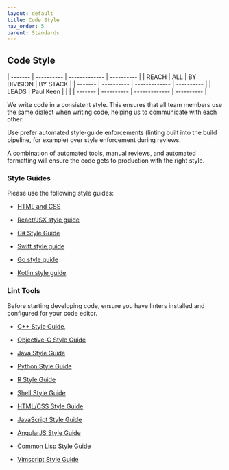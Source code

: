 ```yaml
---
layout: default
title: Code Style
nav_order: 5
parent: Standards
---
```


Code Style
----------

  | ------- | ---------- | ------------- | ---------- |
  | REACH   | ALL        | BY DIVISION   | BY STACK   |
  | ------- | ---------- | ------------- | ---------- |
  | LEADS   | Paul Keen   |               |            |
  | ------- | ---------- | ------------- | ---------- |                

We write code in a consistent style. This ensures that all team members
use the same dialect when writing code, helping us to communicate with
each other.

Use prefer automated style-guide enforcements (linting built into the
build pipeline, for example) over style enforcement during reviews.

A combination of automated tools, manual reviews, and automated
formatting will ensure the code gets to production with the right style.

### Style Guides

Please use the following style guides:

-   [HTML and CSS](https://google.github.io/styleguide/htmlcssguide.html)

-   [React/JSX style guide](https://github.com/airbnb/javascript/tree/master/react)

-   [C\# Style Guide](https://docs.microsoft.com/en-us/dotnet/csharp/programming-guide/inside-a-program/coding-conventions)

-   [Swift style guide](https://google.github.io/swift/)

-   [Go style guide](https://github.com/golang/go/wiki/CodeReviewComments)

-   [Kotlin style guide](https://android.github.io/kotlin-guides/style.html)

### Lint Tools

Before starting developing code, ensure you have linters installed and
configured for your code editor.

-   [C++ Style Guide](https://google.github.io/styleguide/cppguide.html),

-   [Objective-C Style Guide](https://github.com/google/styleguide/blob/gh-pages/objcguide.md)

-   [Java Style Guide](https://google.github.io/styleguide/javaguide.html)

-   [Python Style Guide](https://github.com/google/styleguide/blob/gh-pages/pyguide.md)

-   [R Style Guide](https://google.github.io/styleguide/Rguide.xml)

-   [Shell Style Guide](https://google.github.io/styleguide/shell.xml)

-   [HTML/CSS Style Guide](https://google.github.io/styleguide/htmlcssguide.html)

-   [JavaScript Style Guide](https://google.github.io/styleguide/jsguide.html)

-   [AngularJS Style Guide](https://google.github.io/styleguide/angularjs-google-style.html)

-   [Common Lisp Style  Guide](https://google.github.io/styleguide/lispguide.xml)

-   [Vimscript Style Guide](https://google.github.io/styleguide/vimscriptguide.xml)
